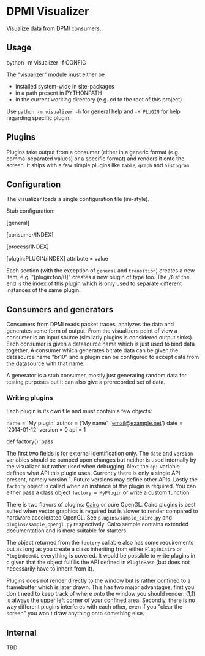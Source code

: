 # DPMI Visualizer

Visualize data from DPMI consumers.

## Usage

   python -m visualizer -f CONFIG

The "visualizer" module must either be

* installed system-wide in site-packages
* in a path present in PYTHONPATH
* in the current working directory (e.g. cd to the root of this project)

Use `python -m visualizer -h` for general help and `-H PLUGIN` for help
regarding specific plugin.

## Plugins

Plugins take output from a consumer (either in a generic format (e.g. comma-separated values) or a specific format) and renders it onto the screen. It ships with a few simple plugins like `table`, `graph` and `histogram`. 

## Configuration

The visualizer loads a single configuration file (ini-style).

Stub configuration:

  [general]

  [consumer/INDEX]

  [process/INDEX]

  [plugin:PLUGIN/INDEX]
  attribute = value

Each section (with the exception of `general` and `transition`) creates a new item, e.g. "[plugin:foo/0]" creates a new plugin of type foo. The `/0` at the end is the index of this plugin which is only used to separate different instances of the same plugin.

## Consumers and generators

Consumers from DPMI reads packet traces, analyzes the data and generates some form of output. From the visualizers point of view a consumer is an input source (similarly plugins is considered output sinks). Each consumer is given a datasource name which is just used to bind data together. A consumer which generates bitrate data can be given the datasource name "br10" and a plugin can be configured to accept data from the datasource with that name.

A generator is a stub consumer, mostly just generating random data for testing purposes but it can also give a prerecorded set of data.

### Writing plugins

Each plugin is its own file and must contain a few objects:

  name = 'My plugin'
  author = ('My name', 'email@example.net')
  date = '2014-01-12'
  version = 0
  api = 1
  
  def factory(): pass

The first two fields is for external identification only. The `date` and `version` variables should be bumped upon changes but neither is used internally by the visualizer but rather used when debugging. Next the `api` variable defines what API this plugin uses. Currently there is only a single API present, namely version 1. Future versions may define other APIs. Lastly the `factory` object is called when an instance of the plugin is required. You can either pass a class object `factory = MyPlugin` or write a custom function.

There is two flavors of plugins: [Cairo](http://cairographics.org/) or pure OpenGL. Cairo plugins is best suited when vector graphics is required but is slower to render compared to hardware accelerated OpenGL. See `plugins/sample_cairo.py` and `plugins/sample_opengl.py` respectively. Cairo sample contains extended documentation and is more suitable for starters.

The object returned from the `factory` callable also has some requirements but as long as you create a class inheriting from either `PluginCairo` or `PluginOpenGL` everything is covered. It would be possible to write plugins in c given that the object fulfills the API defined in `PluginBase` (but does not necessarily have to inherit from it).

Plugins does not render directly to the window but is rather confined to a framebuffer which is later drawn. This has two major advantages, first you don't need to keep track of where onto the window you should render: (1,1) is always the upper left corner of your confined area. Secondly, there is no way different plugins interferes with each other, even if you "clear the screen" you won't draw anything onto something else.

## Internal

TBD

